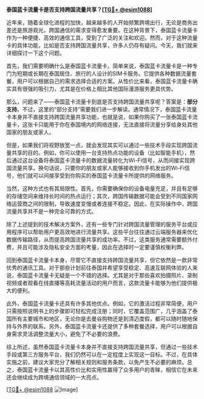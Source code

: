 **泰国蓝卡流量卡是否支持跨国流量共享？[[TG💪+ @esim1088](https://t.me/s/esim1088)]**

近年来，随着全球化进程的加快，越来越多的人开始频繁跨境出行，无论是商务出差还是旅游观光，跨国通信的需求变得愈发重要。在这种背景下，泰国蓝卡流量卡作为一种便捷、高效的通信工具，受到了广泛的关注和欢迎。然而，对于这种流量卡的具体功能，比如是否支持跨国流量共享，许多人仍存有疑问。今天，我们就来详细探讨一下这个问题。

首先，我们需要明确什么是泰国蓝卡流量卡。简单来说，泰国蓝卡流量卡是一种专门为短期或长期在泰国居住、旅行的人设计的SIM卡服务。它提供各种数据流量套餐，用户可以根据自己的需求选择合适的方案。从性价比来看，泰国蓝卡流量卡确实具有很强的吸引力，尤其是在价格上相比其他国际漫游服务更具优势。

那么，问题来了——泰国蓝卡流量卡到底是否支持跨国流量共享呢？答案是：**部分支持**。不过，这里的“部分支持”需要我们进一步解读。通常情况下，泰国蓝卡流量卡本身并不直接支持跨国流量共享功能，也就是说，如果你购买了一张泰国蓝卡流量卡，这张卡只能用于你在泰国境内的网络连接，无法直接将流量分享给身处其他国家的朋友或家人。

但是，如果我们将视野放宽一点，就会发现其实可以通过一些技术手段实现跨国流量共享的目的。例如，你可以使用一台支持热点功能的设备（比如智能手机），然后通过这台设备将泰国蓝卡流量卡的数据流量转化为Wi-Fi信号，从而间接实现跨国流量共享。换句话说，只要你的朋友或家人能够接收到你手机发出的Wi-Fi信号，他们就可以间接享受到你购买的泰国蓝卡流量卡所提供的网络服务。

当然，这种方式也有其局限性。首先，你需要确保你的设备电量充足，并且有足够的存储空间来维持长时间的热点运行；其次，跨国传输数据可能会受到不同国家网络运营商之间的限制，导致速度变慢或者连接不稳定。因此，在实际操作中，跨国流量共享并不是一种完全可靠的方式。

除了上述提到的技术解决方案外，还有一些专门针对跨国流量管理的服务平台或应用程序可以帮助用户更高效地进行流量共享。这些平台往往通过云端服务器来优化数据传输路径，从而提高跨国流量共享的成功率。不过，这类服务通常需要额外付费，并且可能涉及隐私安全方面的考量，因此在选择时一定要谨慎权衡利弊。

回到泰国蓝卡流量卡本身，尽管它不直接支持跨国流量共享，但它依然是一款非常优秀的通讯工具。对于那些计划前往泰国并希望享受稳定、高速互联网体验的人来说，泰国蓝卡流量卡无疑是一个不错的选择。尤其是对于那些喜欢拍摄照片、录制视频或者观看在线直播等高耗流量活动的用户而言，这款流量卡能够为他们提供极大的便利。

此外，泰国蓝卡流量卡还具有许多其他优点。例如，它的激活过程非常简便，用户只需按照说明书上的步骤即可轻松完成注册；同时，它覆盖范围广，几乎涵盖了泰国所有主要城市和地区，无论你是去曼谷购物还是到清迈度假，都可以随时随地保持与外界的联系。另外，泰国蓝卡流量卡还提供了多种套餐选择，用户可以根据自身需求灵活调整流量大小，避免了不必要的浪费。

综上所述，虽然泰国蓝卡流量卡本身并不直接支持跨国流量共享，但通过一些技术手段或第三方服务平台，我们仍然可以在一定程度上实现这一目标。不过，在具体实施之前，建议大家充分了解相关规则和服务条款，以免产生不必要的麻烦。总之，泰国蓝卡流量卡以其高性价比和实用性赢得了众多用户的青睐，相信它在未来还会继续成为跨境通信领域的一大亮点。

[[TG💪+ @esim1088](https://t.me/s/esim1088) ![Image](https://i.postimg.cc/4NQfJmqS/Snipaste-2025-05-13-00-14-12.png)]